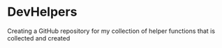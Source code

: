 # DevHelpers
Creating a GitHub repository for my collection of helper functions that is collected and created
